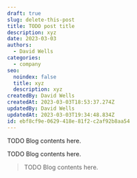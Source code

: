 ```yaml
---
draft: true
slug: delete-this-post
title: TODO post title
description: xyz
date: 2023-03-03
authors:
  - David Wells
categories:
  - company
seo:
  noindex: false
  title: xyz
  description: xyz
createdBy: David Wells
createdAt: 2023-03-03T18:53:37.274Z
updatedBy: David Wells
updatedAt: 2023-03-03T19:34:48.834Z
id: ebf8cf9e-0629-418e-81f2-c2af92b8aa54
---
```


TODO Blog contents here.

TODO Blog contents here.

<BlockQuote text="my quote&#10;&#10;here&#10;&#10;is cool&#10;&#10;rad" author="author" />

TODO Blog contents here.